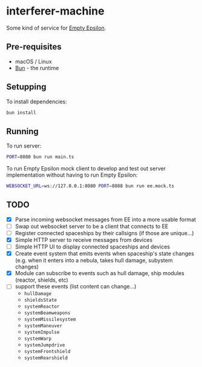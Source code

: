 # interferer-machine

Some kind of service for [Empty Epsilon](https://github.com/daid/EmptyEpsilon).

## Pre-requisites

- macOS / Linux
- [Bun](https://bun.sh) - the runtime

## Setupping

To install dependencies:

```sh
bun install
```

## Running

To run server:

```sh
PORT=8080 bun run main.ts
```

To run Empty Epsilon mock client to develop and test out server implementation without having to run Empty Epsilon:

```sh
WEBSOCKET_URL=ws://127.0.0.1:8080 PORT=8088 bun run ee.mock.ts
```

## TODO

- [x] Parse incoming websocket messages from EE into a more usable format
- [ ] Swap out websocket server to be a client that connects to EE
- [ ] Register connected spaceships by their callsigns (if those are unique...)
- [x] Simple HTTP server to receive messages from devices
- [ ] Simple HTTP UI to display connected spaceships and devices
- [x] Create event system that emits events when spaceship's state changes (e.g. when it enters into a nebula, takes hull damage, subystem changes)
- [x] Module can subscribe to events such as hull damage, ship modules (reactor, shields, etc)
- [ ] support these events (list content can change...)
  - `hullDamage`
  - `shieldsState`
  - `systemReactor`
  - `systemBeamweapons`
  - `systemMissilesystem`
  - `systemManeuver`
  - `systemImpulse`
  - `systemWarp`
  - `systemJumpdrive`
  - `systemFrontshield`
  - `systemRearshield`
